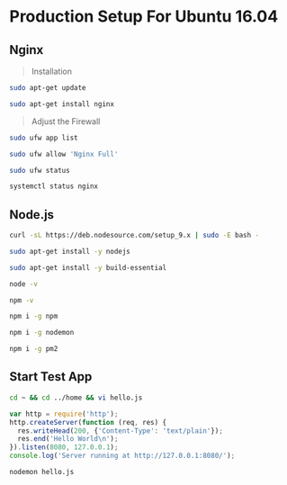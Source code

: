 # Production Setup For Ubuntu 16.04

## Nginx

> Installation

``` sh
sudo apt-get update

sudo apt-get install nginx
```

> Adjust the Firewall

``` sh
sudo ufw app list

sudo ufw allow 'Nginx Full'

sudo ufw status

systemctl status nginx
```

## Node.js

``` sh
curl -sL https://deb.nodesource.com/setup_9.x | sudo -E bash -

sudo apt-get install -y nodejs

sudo apt-get install -y build-essential

node -v

npm -v

npm i -g npm

npm i -g nodemon

npm i -g pm2
```

## Start Test App

``` sh
cd ~ && cd ../home && vi hello.js
```

``` js
var http = require('http');
http.createServer(function (req, res) {
  res.writeHead(200, {'Content-Type': 'text/plain'});
  res.end('Hello World\n');
}).listen(8080, 127.0.0.1);
console.log('Server running at http://127.0.0.1:8080/');
```

``` sh
nodemon hello.js
```
